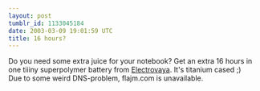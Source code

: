 ```yaml
---
layout: post
tumblr_id: 1133045184  
date: 2003-03-09 19:01:59 UTC
title: 16 hours?
---
```


Do you need some extra juice for your notebook? Get an extra 16 hours in one tiiiny superpolymer battery from <a href="http://www.electrovaya.com/products/pp160/index.html" target="_blank">Electrovaya</a>. It's titanium cased ;)
<br/>
Due to some weird DNS-problem, flajm.com is unavailable.
